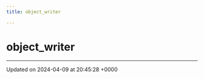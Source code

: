 ```yaml
---
title: object_writer

---
```


# object_writer





-------------------------------

Updated on 2024-04-09 at 20:45:28 +0000